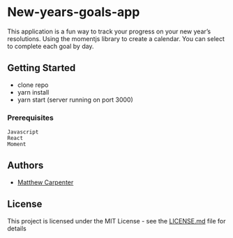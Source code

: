 # New-years-goals-app

This application is a fun way to track your progress on your new year’s resolutions. Using the momentjs library to create a calendar. You can select to complete each goal by day. 

## Getting Started
- clone repo
- yarn install 
- yarn start (server running on port 3000)

### Prerequisites

```
Javascript
React
Moment 
```

## Authors

* [Matthew Carpenter](https://github.com/diddy225)

## License

This project is licensed under the MIT License - see the [LICENSE.md](LICENSE.md) file for details
